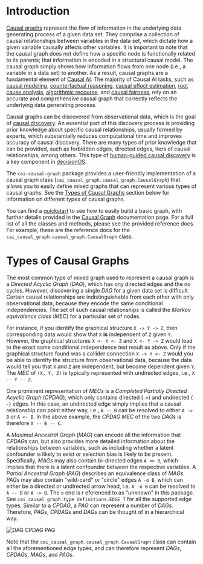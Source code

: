 # Introduction

[Causal graphs](https://youtu.be/gxA2YxkrKDg) represent the flow of information in the underlying data generating process 
of a given data set. They comprise a collection of causal relationships between variables in the data set, which dictate 
how a given variable causally affects other variables. It is important to note that the causal graph does not define how 
a specific node is functionally related to its parents; that information is encoded in a structural causal model. The 
causal graph simply shows how information flows from one node (i.e., a variable in a data set) to another. As a result, 
causal graphs are a fundamental element of [Causal AI](https://causalens.com/resources/knowledge-hub/what-is-causalai/). 
The majority of Causal AI tasks, such as [causal modeling](https://causalens.com/causalnet-state-of-the-art-structural-causal-modeling/), 
[counterfactual reasoning](https://youtu.be/NwF_gjvcKfE), [causal effect estimation](https://youtu.be/1ZR44wH9QCU), 
[root cause analysis](https://causalens.com/root-cause-analysis/), 
[algorithmic recourse](https://causalens.com/algorithmic-recourse/), and 
[causal fairness](https://causalens.com/causal-fairness/), rely on an accurate and comprehensive causal graph that 
correctly reflects the underlying data generating process.

Causal graphs can be discovered from observational data, which is the goal of 
[causal discovery](https://causalens.com/resources/knowledge-hub/discovering-causal-relationships/). An essential part of 
this discovery process is providing prior knowledge about specific causal relationships, usually formed by experts, which 
substantially reduces computational time and improves accuracy of causal discovery. There are many types of prior 
knowledge that can be provided, such as forbidden edges, directed edges, tiers of causal relationships, among others.
This type of [human-guided causal discovery](https://causalens.com/human-guided-causal-discovery/) is a key 
component in [decisionOS](https://causalens.com/decision-os/).

The `cai-causal-graph` package provides a user-friendly implementation of a causal graph class 
(`cai_causal_graph.causal_graph.CausalGraph`) that allows you to easily define mixed graphs that can represent various 
types of causal graphs. See the [Types of Causal Graphs](#types-of-causal-graphs) section below for information
on different types of causal graphs.

You can find a [quickstart](quickstart.md) to see how to easily build a basic graph, with further details provided in 
the [Causal Graph](causal_graph.md) documentation page. For a full list of all the classes and methods, please see
the provided reference docs. For example, these are the reference docs for the `cai_causal_graph.causal_graph.CausalGraph` 
class.

# Types of Causal Graphs

The most common type of mixed graph used to represent a causal graph is a _Directed Acyclic Graph_ (_DAG_), which has
ony directed edges and the no cycles. However, discovering a single _DAG_ for a given data set is difficult. Certain 
causal relationships are indistinguishable from each other with only observational data, because they encode the
same conditional independencies. The set of such causal relationships is called the _Markov equivalence class_ (_MEC_)
for a particular set of nodes.

For instance, if you identify the graphical structure `X -> Y -> Z`, then corresponding data would show that `X` 
**is** independent of `Z` given `Y`. However, the graphical structures `X <- Y <- Z` and `X <- Y -> Z` would lead to 
the exact same conditional independence test result as above. Only if the graphical structure found was a collider 
connection `X -> Y <- Z` would you be able to identify the structure from observational data,
because the data would tell you that `X` and `Z` are independent, but become dependent given `Y`. The _MEC_ of 
`(X, Y, Z)` is typically represented with undirected edges, i.e., `X -- Y -- Z`.

One prominent representation of _MECs_ is a _Completed Partially Directed Acyclic Graph_ (_CPDAG_), which only contains
directed (`->`) and undirected (`--`) edges. In this case, an undirected edge simply implies that a causal relationship
can point either way, i.e., `A -- B` can be resolved to either `A -> B` or `A <- B`. In the above example, the _CPDAG_
_MEC_ of the two _DAGs_ is therefore `A -- B -- C`.

A _Maximal Ancestral Graph_ (_MAG_) can encode all the information that _CPDAGs_ can, but also provides
more detailed information about the relationships between variables, such as including whether a latent confounder is
likely to exist or selection bias is likely to be present. Specifically, _MAGs_ may also contain bi-directed edges
`A <> B`, which implies that there is a latent confounder between the respective variables. A _Partial Ancestral Graph_ (_PAG_) 
describes an equivalence class of _MAGs_. _PAGs_ may also contain "wild-card" or "circle" edges `A -o B`, which can 
either be a directed or undirected arrow head, i.e. `A -o B` can be  resolved to `A -- B` or `A -> B`. The `o` end is r
eferenced to as "unknown" in this package. See `cai_causal_graph.type_definitions.EDGE_T` for all the supported edge 
types. Similar to a _CPDAG_, a _PAG_ can represent  a number of _DAGs_. Therefore, _PAGs_, _CPDAGs_ and _DAGs_ can be 
thought of in a hierarchical way.

![DAG CPDAG PAG](assets/DAG_CPDAG_PAG.png)

Note that the `cai_causal_graph.causal_graph.CausalGraph` class can contain all the aforementioned edge types, and 
can therefore represent _DAGs_, _CPDAGs_, _MAGs_, and _PAGs_.
